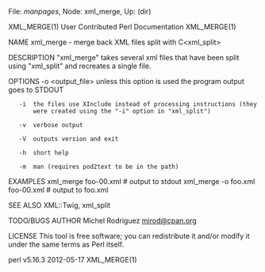 File: *manpages*,  Node: xml_merge,  Up: (dir)

XML_MERGE(1)          User Contributed Perl Documentation         XML_MERGE(1)



NAME
         xml_merge - merge back XML files split with C<xml_split>

DESCRIPTION
       "xml_merge" takes several xml files that have been split using
       "xml_split" and recreates a single file.

OPTIONS
       -o <output_file>
           unless this option is used the program output goes to STDOUT

       -i  the files use XInclude instead of processing instructions (they
           were created using the "-i" option in "xml_split")

       -v  verbose output

       -V  outputs version and exit

       -h  short help

       -m  man (requires pod2text to be in the path)

EXAMPLES
         xml_merge foo-00.xml             # output to stdout
         xml_merge -o foo.xml foo-00.xml  # output to foo.xml

SEE ALSO
       XML::Twig, xml_split

TODO/BUGS
AUTHOR
       Michel Rodriguez <mirod@cpan.org>

LICENSE
       This tool is free software; you can redistribute it and/or modify it
       under the same terms as Perl itself.



perl v5.16.3                      2012-05-17                      XML_MERGE(1)
